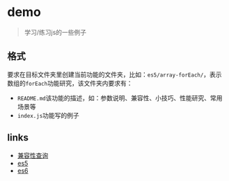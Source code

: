 # demo

> 学习/练习js的一些例子

## 格式

要求在目标文件夹里创建当前功能的文件夹，比如：`es5/array-forEach/`，表示数组的`forEach`功能研究，该文件夹内要求有：

* `README.md`该功能的描述，如：参数说明、兼容性、小技巧、性能研究、常用场景等
* `index.js`功能写的例子

## links

* [兼容性查询](http://caniuse.com/)
* [es5](http://kangax.github.io/compat-table/es5/)
* [es6](http://kangax.github.io/compat-table/es6/)
